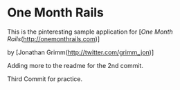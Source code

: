 # One Month Rails 

This is the pinteresting sample application for [*One Month Rails*(http://onemonthrails.com)]

by [Jonathan Grimm(http://twitter.com/grimm_jon)]


Adding more to the readme for the 2nd commit. 

Third Commit for practice. 

